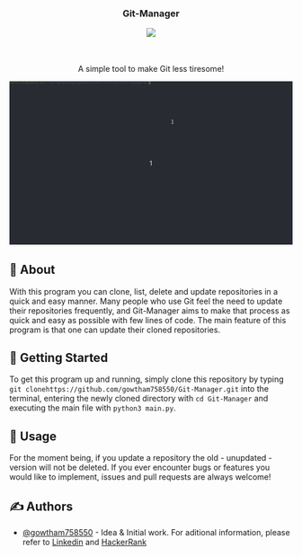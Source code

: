 <h3 align="center">Git-Manager</h3>
<p align="center">
  <img src="https://img.shields.io/badge/license-MIT-blue.svg">
</p>
<br>
<p align="center">A simple tool to make Git less tiresome!</p>

![An example demonstrating one of the elements of this program (cloning repositories)](https://github.com/Seanmusse/Git-Manager/blob/master/installexample.gif)

## 🧐 About <a name = "about"></a>

With this program you can clone, list, delete and update repositories in a quick and easy manner. Many people who use Git feel the need to update their repositories frequently, and Git-Manager aims to make that process as quick and easy as possible with few lines of code. The main feature of this program is that one can update their cloned repositories. 

## 🏁 Getting Started <a name = "getting_started"></a>

To get this program up and running, simply clone this repository by typing `git clonehttps://github.com/gowtham758550/Git-Manager.git` into the terminal, entering the newly cloned directory with `cd Git-Manager` and executing the main file with `python3 main.py`.  

## 🎈 Usage <a name="usage"></a>

For the moment being, if you update a repository the old - unupdated - version will not be deleted. If you ever encounter bugs or features you would like to implement, issues and pull requests are always welcome! 

## ✍️ Authors <a name = "authors"></a>
- [@gowtham758550](https://github.com/gowtham758550)  - Idea & Initial work.
For aditional information, please refer to [Linkedin](https://www.linkedin.com/in/gowtham-s-516433182) and [HackerRank](https://www.hackerrank.com/gowtham758550)
